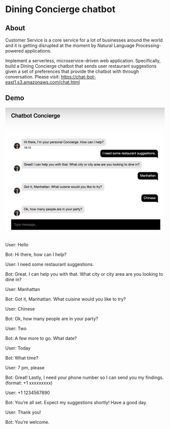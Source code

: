 # Dining Concierge chatbot #

## About ##

Customer Service is a core service for a lot of businesses around the world and it is
getting disrupted at the moment by Natural Language Processing-powered applications.

Implement a serverless, microservice-driven web
application. Specifically, build a Dining Concierge chatbot that sends user restaurant suggestions given a set of preferences that  provide the chatbot with
through conversation.
Please visit: https://chat-bot-east1.s3.amazonaws.com/chat.html

## Demo ##

![](https://github.com/siwei6525/AWS_chat_bot/blob/master/demo.png)

User: Hello

Bot: Hi there, how can I help?

User: I need some restaurant suggestions.

Bot: Great. I can help you with that. What city or city area are you looking to dine in?

User: Manhattan

Bot: Got it, Manhattan. What cuisine would you like to try?

User: Chinese

Bot: Ok, how many people are in your party?

User: Two

Bot: A few more to go. What date?

User: Today

Bot: What time?

User: 7 pm, please

Bot: Great! Lastly, I need your phone number so I can send you my findings.(format: +1 xxxxxxxxx)

User: +1 1234567890

Bot: You’re all set. Expect my suggestions shortly! Have a good day.

User: Thank you!

Bot: You’re welcome.

